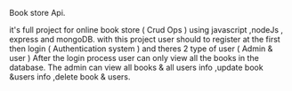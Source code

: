 Book store Api.

it's full project for online book store ( Crud Ops ) using javascript ,nodeJs , express and mongoDB. with this project user should to register at the first then login ( Authentication system ) and theres 2 type of user ( Admin & user )
After the login process user can only view all the books in the database.
The admin can view all books & all users info ,update book &users info ,delete book & users.
